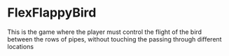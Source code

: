 # FlexFlappyBird
This is the game where the player must control the flight of the bird between the rows of pipes, without touching the passing through different locations
